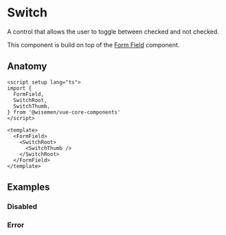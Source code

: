 # Switch

A control that allows the user to toggle between checked and not checked.

This component is build on top of the [Form Field](/packages/components-next/components/form-field/form-field.html) component.

<ComponentPreview name="switch/examples/main" />

## Anatomy

```vue
<script setup lang="ts">
import {
  FormField,
  SwitchRoot,
  SwitchThumb,
} from '@wisemen/vue-core-components'
</script>

<template>
  <FormField>
    <SwitchRoot>
      <SwitchThumb />
    </SwitchRoot>
  </FormField>
</template>
```

## Examples

### Disabled

<ComponentPreview name="switch/examples/disabled" />

### Error

<ComponentPreview name="switch/examples/error" />

<!-- @include: ./switch-meta.md -->